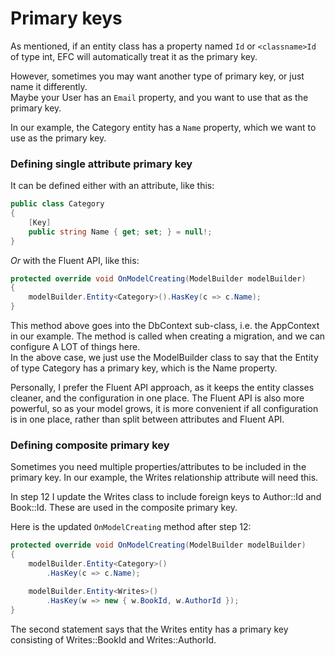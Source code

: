 # Primary keys
As mentioned, if an entity class has a property named `Id` or `<classname>Id` of type int, 
EFC will automatically treat it as the primary key.

However, sometimes you may want another type of primary key, or just name it differently.\
Maybe your User has an `Email` property, and you want to use that as the primary key.

In our example, the Category entity has a `Name` property, which we want to use as the primary key.

### Defining single attribute primary key

It can be defined either with an attribute, like this:
```csharp
public class Category
{
    [Key]
    public string Name { get; set; } = null!;
}
```

_Or_ with the Fluent API, like this:

```csharp
protected override void OnModelCreating(ModelBuilder modelBuilder)
{
    modelBuilder.Entity<Category>().HasKey(c => c.Name);
}
```

This method above goes into the DbContext sub-class, i.e. the AppContext in our example. The method is called when creating a migration, and we can configure A LOT of things here.\
In the above case, we just use the ModelBuilder class to say that the Entity of type Category has a primary key, which is the Name property.

Personally, I prefer the Fluent API approach, as it keeps the entity classes cleaner, and the configuration in one place. 
The Fluent API is also more powerful, 
so as your model grows, it is more convenient if all configuration is in one place, rather than split between attributes and Fluent API.  

### Defining composite primary key
Sometimes you need multiple properties/attributes to be included in the primary key. In our example, the Writes relationship attribute will need this.

In step 12 I update the Writes class to include foreign keys to Author::Id and Book::Id. These are used in the composite primary key.

Here is the updated `OnModelCreating` method after step 12:

```csharp
protected override void OnModelCreating(ModelBuilder modelBuilder)
{
    modelBuilder.Entity<Category>()
        .HasKey(c => c.Name);

    modelBuilder.Entity<Writes>()
        .HasKey(w => new { w.BookId, w.AuthorId });
}
```

The second statement says that the Writes entity has a primary key consisting of Writes::BookId and Writes::AuthorId.